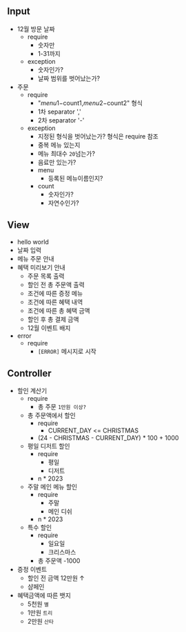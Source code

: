 Input
---
- 12월 방문 날짜
  - require
    - 숫자만
    - 1-31까지
  - exception
    - 숫자인가?
    - 날짜 범위를 벗어났는가?
- 주문
  - require
    - "$menu1-$count1,$menu2-$count2" 형식
    - 1차 separator ','
    - 2차 separator '-'
  - exception
    - 지정된 형식을 벗어났는가? 형식은 require 참조
    - 중복 메뉴 있는지
    - 메뉴 최대수 `20`넘는가?
    - 음료만 있는가?
    - menu
      - 등록된 메뉴이름인지?
    - count
      - 숫자인가?
      - 자연수인가?

View
---
- hello world
- 날짜 입력
- 메뉴 주문 안내
- 혜택 미리보기 안내
  - 주문 목록 출력
  - 할인 전 총 주문액 출력
  - 조건에 따른 증정 메뉴
  - 조건에 따른 혜택 내역
  - 조건에 따른 총 혜택 금액
  - 할인 후 총 결제 금액
  - 12월 이벤트 배지
- error
  - require
    - `[ERROR]` 메시지로 시작

Controller
---
- 할인 계산기
  - require
    - 총 주문 `1만원 이상?`
  - 총 주문액에서 할인
    - require
      - CURRENT_DAY <= CHRISTMAS 
    - (24 - CHRISTMAS - CURRENT_DAY) * 100 + 1000 
  - 평일 디저트 할인
    - require
      - 평일
      - 디저트
    - n * 2023
  - 주말 메인 메뉴 할인
    - require
      - 주말
      - 메인 디쉬
    - n * 2023
  - 특수 할인
    - require
      - 일요일
      - 크리스마스
    - 총 주문액 -1000
- 증정 이벤트
  - 할인 전 금액 12만원 ↑
  - 샴페인
- 혜택금액에 따른 뱃지
  - 5천원 `별`
  - 1만원 `트리`
  - 2만원 `산타`